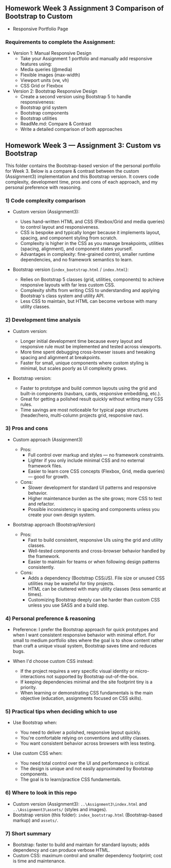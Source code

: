 ## Homework Week 3 Assignment 3 Comparison of Bootstrap to Custom

- Responsive Portfolio Page

### Requirements to complete the Assignment:

- Version 1: Manual Responsive Design
  - Take your Assignment 1 portfolio and manually add responsive features using:
  - Media queries (@media)
  - Flexible images (max-width)
  - Viewport units (vw, vh)
  - CSS Grid or Flexbox
- Version 2: Bootstrap Responsive Design
  - Create a second version using Bootstrap 5 to handle responsiveness:
  - Bootstrap grid system
  - Bootstrap components
  - Bootstrap utilities
  - ReadMe.md: Compare & Contrast
  - Write a detailed comparison of both approaches

## Homework Week 3 — Assignment 3: Custom vs Bootstrap

This folder contains the Bootstrap-based version of the personal portfolio for Week 3. Below is a compare & contrast between the custom (Assignment3) implementation and this Bootstrap version. It covers code complexity, development time, pros and cons of each approach, and my personal preference with reasoning.

### 1) Code complexity comparison

- Custom version (Assignment3):
	- Uses hand-written HTML and CSS (Flexbox/Grid and media queries) to control layout and responsiveness.
	- CSS is bespoke and typically longer because it implements layout, spacing, and component styling from scratch.
	- Complexity is higher in the CSS as you manage breakpoints, utilities (spacing, alignment), and component states yourself.
	- Advantages in complexity: fine-grained control, smaller runtime dependencies, and no framework semantics to learn.

- Bootstrap version (`index_bootstrap.html` / `index.html`):
	- Relies on Bootstrap 5 classes (grid, utilities, components) to achieve responsive layouts with far less custom CSS.
	- Complexity shifts from writing CSS to understanding and applying Bootstrap's class system and utility API.
	- Less CSS to maintain, but HTML can become verbose with many utility classes.

### 2) Development time analysis

- Custom version:
	- Longer initial development time because every layout and responsive rule must be implemented and tested across viewports.
	- More time spent debugging cross-browser issues and tweaking spacing and alignment at breakpoints.
	- Faster for small, unique components where custom styling is minimal, but scales poorly as UI complexity grows.

- Bootstrap version:
	- Faster to prototype and build common layouts using the grid and built-in components (navbars, cards, responsive embedding, etc.).
	- Great for getting a polished result quickly without writing many CSS rules.
	- Time savings are most noticeable for typical page structures (header/hero, multi-column projects grid, responsive nav).

### 3) Pros and cons

- Custom approach (Assignment3)
	- Pros:
		- Full control over markup and styles — no framework constraints.
		- Lighter if you only include minimal CSS and no external framework files.
		- Easier to learn core CSS concepts (Flexbox, Grid, media queries) — good for growth.
	- Cons:
		- Slower development for standard UI patterns and responsive behavior.
		- Higher maintenance burden as the site grows; more CSS to test and refactor.
		- Possible inconsistency in spacing and components unless you create your own design system.

- Bootstrap approach (BootstrapVersion)
	- Pros:
		- Fast to build consistent, responsive UIs using the grid and utility classes.
		- Well-tested components and cross-browser behavior handled by the framework.
		- Easier to maintain for teams or when following design patterns consistently.
	- Cons:
		- Adds a dependency (Bootstrap CSS/JS). File size or unused CSS utilities may be wasteful for tiny projects.
		- HTML can be cluttered with many utility classes (less semantic at times).
		- Customizing Bootstrap deeply can be harder than custom CSS unless you use SASS and a build step.

### 4) Personal preference & reasoning

- Preference: I prefer the Bootstrap approach for quick prototypes and when I want consistent responsive behavior with minimal effort. For small to medium portfolio sites where the goal is to show content rather than craft a unique visual system, Bootstrap saves time and reduces bugs.

- When I'd choose custom CSS instead:
	- If the project requires a very specific visual identity or micro-interactions not supported by Bootstrap out-of-the-box.
	- If keeping dependencies minimal and the site footprint tiny is a priority.
	- When learning or demonstrating CSS fundamentals is the main objective (education, assignments focused on CSS skills).

### 5) Practical tips when deciding which to use

- Use Bootstrap when:
	- You need to deliver a polished, responsive layout quickly.
	- You're comfortable relying on conventions and utility classes.
	- You want consistent behavior across browsers with less testing.

- Use custom CSS when:
	- You need total control over the UI and performance is critical.
	- The design is unique and not easily approximated by Bootstrap components.
	- The goal is to learn/practice CSS fundamentals.

### 6) Where to look in this repo

- Custom version (Assignment3): `..\Assignment3\index.html` and `..\Assignment3\assets/` (styles and images).
- Bootstrap version (this folder): `index_bootstrap.html` (Bootstrap-based markup) and `assets/`.

### 7) Short summary

- Bootstrap: faster to build and maintain for standard layouts; adds dependency and can produce verbose HTML.
- Custom CSS: maximum control and smaller dependency footprint; cost is time and maintenance.
